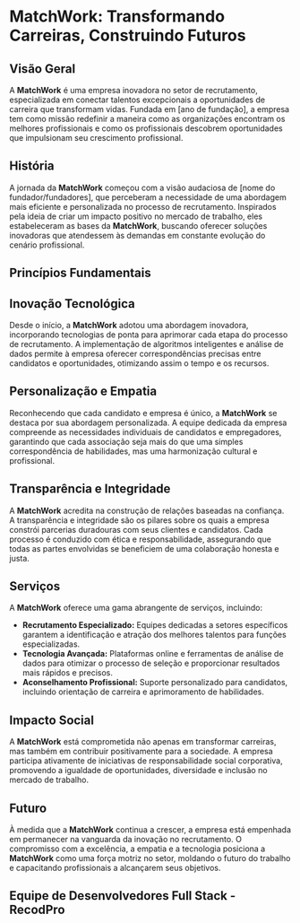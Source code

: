 # MatchWork: Transformando Carreiras, Construindo Futuros

## Visão Geral
A **MatchWork** é uma empresa inovadora no setor de recrutamento, especializada em conectar talentos excepcionais a oportunidades de carreira que transformam vidas. Fundada em [ano de fundação], a empresa tem como missão redefinir a maneira como as organizações encontram os melhores profissionais e como os profissionais descobrem oportunidades que impulsionam seu crescimento profissional.

## História
A jornada da **MatchWork** começou com a visão audaciosa de [nome do fundador/fundadores], que perceberam a necessidade de uma abordagem mais eficiente e personalizada no processo de recrutamento. Inspirados pela ideia de criar um impacto positivo no mercado de trabalho, eles estabeleceram as bases da **MatchWork**, buscando oferecer soluções inovadoras que atendessem às demandas em constante evolução do cenário profissional.

## Princípios Fundamentais

## Inovação Tecnológica
Desde o início, a **MatchWork** adotou uma abordagem inovadora, incorporando tecnologias de ponta para aprimorar cada etapa do processo de recrutamento. A implementação de algoritmos inteligentes e análise de dados permite à empresa oferecer correspondências precisas entre candidatos e oportunidades, otimizando assim o tempo e os recursos.

## Personalização e Empatia
Reconhecendo que cada candidato e empresa é único, a **MatchWork** se destaca por sua abordagem personalizada. A equipe dedicada da empresa compreende as necessidades individuais de candidatos e empregadores, garantindo que cada associação seja mais do que uma simples correspondência de habilidades, mas uma harmonização cultural e profissional.

## Transparência e Integridade
A **MatchWork** acredita na construção de relações baseadas na confiança. A transparência e integridade são os pilares sobre os quais a empresa constrói parcerias duradouras com seus clientes e candidatos. Cada processo é conduzido com ética e responsabilidade, assegurando que todas as partes envolvidas se beneficiem de uma colaboração honesta e justa.

## Serviços
A **MatchWork** oferece uma gama abrangente de serviços, incluindo:

- **Recrutamento Especializado:** Equipes dedicadas a setores específicos garantem a identificação e atração dos melhores talentos para funções especializadas.
- **Tecnologia Avançada:** Plataformas online e ferramentas de análise de dados para otimizar o processo de seleção e proporcionar resultados mais rápidos e precisos.
- **Aconselhamento Profissional:** Suporte personalizado para candidatos, incluindo orientação de carreira e aprimoramento de habilidades.

## Impacto Social
A **MatchWork** está comprometida não apenas em transformar carreiras, mas também em contribuir positivamente para a sociedade. A empresa participa ativamente de iniciativas de responsabilidade social corporativa, promovendo a igualdade de oportunidades, diversidade e inclusão no mercado de trabalho.

## Futuro
À medida que a **MatchWork** continua a crescer, a empresa está empenhada em permanecer na vanguarda da inovação no recrutamento. O compromisso com a excelência, a empatia e a tecnologia posiciona a **MatchWork** como uma força motriz no setor, moldando o futuro do trabalho e capacitando profissionais a alcançarem seus objetivos.




## Equipe de Desenvolvedores Full Stack - RecodPro
